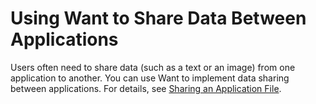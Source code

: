 # Using Want to Share Data Between Applications

Users often need to share data (such as a text or an image) from one application to another. You can use Want to implement data sharing between applications. For details, see [Sharing an Application File](../file-management/share-app-file.md).
